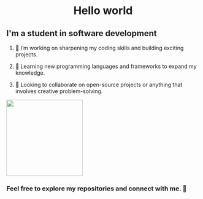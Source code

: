 
<h1 align="center"> Hello world</h1>
<h2 align="left" height="50px">I'm a student in software development </h2>

<ol>
<li><p align="left" height="20px">🔭 I’m working on sharpening my coding skills and building exciting projects. </p></li>
<li><p align="left" height="20px">🌱 Learning new programming languages and frameworks to expand my knowledge. </p></li>
<li><p align="left" height="20px">👯 Looking to collaborate on open-source projects or anything that involves creative problem-solving. </p></li>
</ol>

<div align="left">
  <img src="https://mir-s3-cdn-cf.behance.net/project_modules/max_1200/348e84165485635.66548e472c62a.png" height="199px" />
</div>

<div align="left">
  <h3 align="left"> Feel free to explore my repositories and connect with me. 🚀</h3> 
</div>
